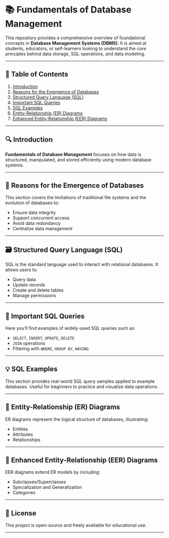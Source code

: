 # 📚 Fundamentals of Database Management

This repository provides a comprehensive overview of foundational concepts in **Database Management Systems (DBMS)**. It is aimed at students, educators, or self-learners looking to understand the core principles behind data storage, SQL operations, and data modeling.

---

## 📌 Table of Contents

1. [Introduction](#introduction)
2. [Reasons for the Emergence of Databases](#reasons-for-the-emergence-of-databases)
3. [Structured Query Language (SQL)](#structured-query-language-sql)
4. [Important SQL Queries](#important-sql-queries)
5. [SQL Examples](#sql-examples)
6. [Entity-Relationship (ER) Diagrams](#entity-relationship-er-diagrams)
7. [Enhanced Entity-Relationship (EER) Diagrams](#enhanced-entity-relationship-eer-diagrams)

---

## 🔍 Introduction

**Fundamentals of Database Management** focuses on how data is structured, manipulated, and stored efficiently using modern database systems.

---

## 🧩 Reasons for the Emergence of Databases

This section covers the limitations of traditional file systems and the evolution of databases to:
- Ensure data integrity
- Support concurrent access
- Avoid data redundancy
- Centralize data management

---

## 🗃️ Structured Query Language (SQL)

SQL is the standard language used to interact with relational databases. It allows users to:
- Query data
- Update records
- Create and delete tables
- Manage permissions

---

## 🧠 Important SQL Queries

Here you’ll find examples of widely-used SQL queries such as:
- `SELECT`, `INSERT`, `UPDATE`, `DELETE`
- `JOIN` operations
- Filtering with `WHERE`, `GROUP BY`, `HAVING`

---

## 💡 SQL Examples

This section provides real-world SQL query samples applied to example databases. Useful for beginners to practice and visualize data operations.

---

## 🔶 Entity-Relationship (ER) Diagrams

ER diagrams represent the logical structure of databases, illustrating:
- Entities
- Attributes
- Relationships

---

## 🧬 Enhanced Entity-Relationship (EER) Diagrams

EER diagrams extend ER models by including:
- Subclasses/Superclasses
- Specialization and Generalization
- Categories

---

## 🧾 License

This project is open-source and freely available for educational use.

---


